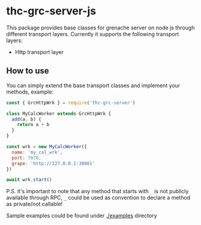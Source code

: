 # thc-grc-server-js

This package provides base classes for grenache server on node js through different transport layers.
Currently it supports the following transport layers:
- Http transport layer

## How to use

You can simply extend the base transport classes and implement your methods, example:
```js
const { GrcHttpWrk } = require('thc-grc-server')

class MyCalcWorker extends GrcHttpWrk {
  add(a, b) {
    return a + b 
  }
}

const wrk = new MyCalcWorker({
  name: 'my_cal_wrk',
  port: 7070,
  grape: 'http://127.0.0.1:30001'
})

await wrk.start()
```

P.S. it's important to note that any method that starts with `_` is not publicly available through RPC,
`_` could be used as convention to declare a method as private/not callable!

Sample examples could be found under [./examples](./examples) directory
